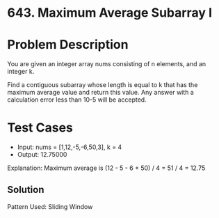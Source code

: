 # 643. Maximum Average Subarray I

# Problem Description

You are given an integer array nums consisting of n elements, and an integer k.

Find a contiguous subarray whose length is equal to k that has the maximum average value and return this value. Any answer with a calculation error less than 10-5 will be accepted.

# Test Cases

- Input: nums = [1,12,-5,-6,50,3], k = 4
- Output: 12.75000

Explanation: Maximum average is (12 - 5 - 6 + 50) / 4 = 51 / 4 = 12.75

## Solution

Pattern Used: Sliding Window